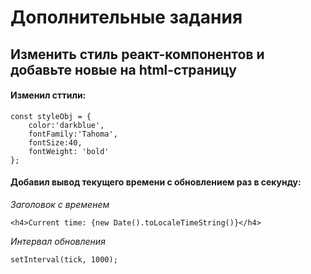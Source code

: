 # Дополнительные задания
## Изменить стиль реакт-компонентов и добавьте новые на html-страницу

#### Изменил сттили:
```
const styleObj = { 
    color:'darkblue',  
    fontFamily:'Tahoma',
    fontSize:40,
    fontWeight: 'bold'
}; 
```

#### Добавил вывод текущего времени с обновлением раз в секунду:

*Заголовок с временем*

`<h4>Current time: {new Date().toLocaleTimeString()}</h4>`

*Интервал обновления*

`setInterval(tick, 1000);`